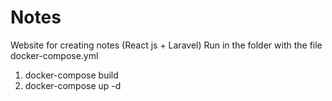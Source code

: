 # Notes
Website for creating notes (React js + Laravel)
Run in the folder with the file docker-compose.yml
1) docker-compose build
2) docker-compose up -d

